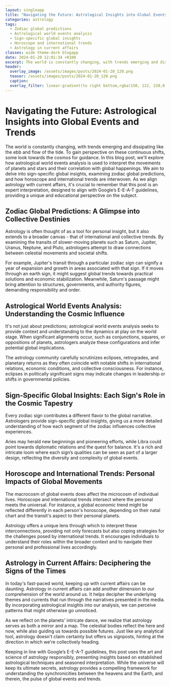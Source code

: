```yaml
---
layout: singleapp
title: "Navigating the Future: Astrological Insights into Global Events and Trends"
categories: astrology
tags:
  - Zodiac global predictions
  - Astrological world events analysis
  - Sign-specific global insights
  - Horoscope and international trends
  - Astrology in current affairs
classes: wide theme-dark blogapp
date: 2024-01-20 12:01:34 +0100
excerpt: The world is constantly changing, with trends emerging and dissipating like the ebb and flow of the tide.
header:
  overlay_image: /assets/images/posts/2024-01-20_120.png
  teaser: /assets/images/posts/2024-01-20_120.png
  caption: 
  overlay_filter: linear-gradient(to right bottom,rgba(150, 122, 220,0.8), rgba(255,245,208,0.5))
---
```

# Navigating the Future: Astrological Insights into Global Events and Trends

The world is constantly changing, with trends emerging and dissipating like the ebb and flow of the tide. To gain perspective on these continuous shifts, some look towards the cosmos for guidance. In this blog post, we'll explore how astrological world events analysis is used to interpret the movements of planets and stars and their correlation with global happenings. We aim to delve into sign-specific global insights, examining zodiac global predictions, and how horoscope and international trends are interwoven. As we align astrology with current affairs, it's crucial to remember that this post is an expert interpretation, designed to align with Google’s E-E-A-T guidelines, providing a unique and educational perspective on the subject.

## Zodiac Global Predictions: A Glimpse into Collective Destinies

Astrology is often thought of as a tool for personal insight, but it also extends to a broader canvas - that of international and collective trends. By examining the transits of slower-moving planets such as Saturn, Jupiter, Uranus, Neptune, and Pluto, astrologers attempt to draw connections between celestial movements and societal shifts. 

For example, Jupiter's transit through a particular zodiac sign can signify a year of expansion and growth in areas associated with that sign. If it moves through an earth sign, it might suggest global trends towards practical solutions and economic stabilization. Meanwhile, Saturn's passage might bring attention to structures, governments, and authority figures, demanding responsibility and order.

## Astrological World Events Analysis: Understanding the Cosmic Influence

It's not just about predictions; astrological world events analysis seeks to provide context and understanding to the dynamics at play on the world stage. When significant alignments occur, such as conjunctions, squares, or oppositions of planets, astrologers analyze these configurations and infer potential global implications.

The astrology community carefully scrutinizes eclipses, retrogrades, and planetary returns as they often coincide with notable shifts in international relations, economic conditions, and collective consciousness. For instance, eclipses in politically significant signs may indicate changes in leadership or shifts in governmental policies.

## Sign-Specific Global Insights: Each Sign's Role in the Cosmic Tapestry

Every zodiac sign contributes a different flavor to the global narrative. Astrologers provide sign-specific global insights, giving us a more detailed understanding of how each segment of the zodiac influences collective experiences. 

Aries may herald new beginnings and pioneering efforts, while Libra could point towards diplomatic relations and the quest for balance. It's a rich and intricate loom where each sign’s qualities can be seen as part of a larger design, reflecting the diversity and complexity of global events.

## Horoscope and International Trends: Personal Impacts of Global Movements

The macrocosm of global events does affect the microcosm of individual lives. Horoscope and international trends intersect where the personal meets the universal. For instance, a global economic trend might be reflected differently in each person's horoscope, depending on their natal chart and the transit's aspect to their personal planets.

Astrology offers a unique lens through which to interpret these interconnections, providing not only forecasts but also coping strategies for the challenges posed by international trends. It encourages individuals to understand their roles within the broader context and to navigate their personal and professional lives accordingly.

## Astrology in Current Affairs: Deciphering the Signs of the Times

In today's fast-paced world, keeping up with current affairs can be daunting. Astrology in current affairs can add another dimension to our comprehension of the world around us. It helps decipher the underlying themes and currents that run through the narratives presented in the media. By incorporating astrological insights into our analysis, we can perceive patterns that might otherwise go unnoticed.

As we reflect on the planets' intricate dance, we realize that astrology serves as both a mirror and a map. The celestial bodies reflect the here and now, while also guiding us towards possible futures. Just like any analytical tool, astrology doesn't claim certainty but offers us signposts, hinting at the direction in which we're collectively heading.

Keeping in line with Google’s E-E-A-T guidelines, this post uses the art and science of astrology responsibly, presenting insights based on established astrological techniques and seasoned interpretation. While the universe will keep its ultimate secrets, astrology provides a compelling framework for understanding the synchronicities between the heavens and the Earth, and therein, the pulse of global events and trends.